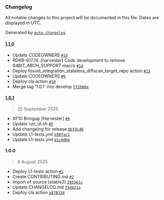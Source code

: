 ### Changelog

All notable changes to this project will be documented in this file. Dates are displayed in UTC.

Generated by [`auto-changelog`](https://github.com/CookPete/auto-changelog).

#### [1.1.0](https://github.com/rdkcentral/harvester/compare/1.0.1...1.1.0)

- Update CODEOWNERS [`#15`](https://github.com/rdkcentral/harvester/pull/15)
- RDKB-61774 :[harvester] Code development to remove _64BIT_ARCH_SUPPORT_ macro [`#14`](https://github.com/rdkcentral/harvester/pull/14)
- Deploy fossid_integration_stateless_diffscan_target_repo action [`#13`](https://github.com/rdkcentral/harvester/pull/13)
- Update CODEOWNERS [`#9`](https://github.com/rdkcentral/harvester/pull/9)
- Deploy cla action [`#10`](https://github.com/rdkcentral/harvester/pull/10)
- Merge tag '1.0.1' into develop [`ff2b66e`](https://github.com/rdkcentral/harvester/commit/ff2b66e545c5c02a615ca00d72b783d6c2bf16bb)

#### [1.0.1](https://github.com/rdkcentral/harvester/compare/1.0.0...1.0.1)

> 25 September 2025

- XF10 Bringup [Harvester] [`#6`](https://github.com/rdkcentral/harvester/pull/6)
- Update run_ut.sh [`#5`](https://github.com/rdkcentral/harvester/pull/5)
- Add changelog for release [`0bfdc46`](https://github.com/rdkcentral/harvester/commit/0bfdc46911bb43a34120cd8a660bc7056a8c7e65)
- Update L1-tests.yml [`b50fac1`](https://github.com/rdkcentral/harvester/commit/b50fac18d05380e878d70fa43327acee86edcf3a)
- Update L1-tests.yml [`d1c0d6b`](https://github.com/rdkcentral/harvester/commit/d1c0d6bf0517187cd6084d143060f00601a52328)

#### 1.0.0

> 6 August 2025

- Deploy L1-tests action [`#1`](https://github.com/rdkcentral/harvester/pull/1)
- Create CONTRIBUTING.md [`#2`](https://github.com/rdkcentral/harvester/pull/2)
- Import of source (stable2) [`205561c`](https://github.com/rdkcentral/harvester/commit/205561cae5e5e6c9d3431546ae8b1bf82b245896)
- Update CHANGELOG.md [`75d021a`](https://github.com/rdkcentral/harvester/commit/75d021a466fdcc8c136805a7bf08618fe9ddddd9)
- Deploy cla action [`a878338`](https://github.com/rdkcentral/harvester/commit/a87833826ba4122ba3c21f9456691018a4aabd5b)
